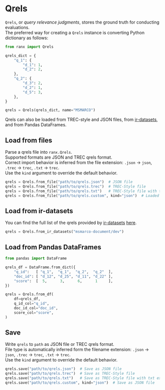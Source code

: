 # Qrels

`Qrels`, or _query relevance judgments_, stores the ground truth for conducting evaluations.  
The preferred way for creating a `Qrels` instance is converting Python dictionary as follows:

```python
from ranx import Qrels

qrels_dict = {
    "q_1": {
        "d_1": 1,
        "d_2": 2,
    },
    "q_2": {
        "d_3": 2,
        "d_2": 1,
        "d_5": 3,
    },
}

qrels = Qrels(qrels_dict, name="MSMARCO")
```

Qrels can also be loaded from TREC-style and JSON files, from [ir-datasets](https://ir-datasets.com), and from Pandas DataFrames.

## Load from files
Parse a qrels file into `ranx.Qrels`.  
Supported formats are JSON and TREC qrels format.  
Correct import behavior is inferred from the file extension: `.json` → `json`, `.trec` → `trec`, `.txt` → `trec`.  
Use the `kind` argument to override the default behavior.


```python
qrels = Qrels.from_file("path/to/qrels.json")  # JSON file
qrels = Qrels.from_file("path/to/qrels.trec")  # TREC-Style file
qrels = Qrels.from_file("path/to/qrels.txt")   # TREC-Style file with txt extension
qrels = Qrels.from_file("path/to/qrels.custom", kind="json")  # Loaded as JSON file
```

## Load from ir-datasets
You can find the full list of the qrels provided by [ir-datasets](https://ir-datasets.com) [here](https://ir-datasets.com).

```python
qrels = Qrels.from_ir_datasets("msmarco-document/dev")
```

## Load from Pandas DataFrames
```python
from pandas import DataFrame

qrels_df = DataFrame.from_dict({
    "q_id":   [ "q_1",  "q_1",  "q_2",  "q_2"  ],
    "doc_id": [ "d_12", "d_25", "d_11", "d_22" ],
    "score":  [  5,      3,      6,      1     ],
})

qrels = Qrels.from_df(
    df=qrels_df,
    q_id_col="q_id",
    doc_id_col="doc_id",
    score_col="score",
)
```

## Save
Write `qrels` to `path` as JSON file or TREC qrels format.  
File type is automatically inferred form the filename extension: `.json` → `json`, `.trec` → `trec`, `.txt` → `trec`.  
Use the `kind` argument to override the default behavior.

```python
qrels.save("path/to/qrels.json")  # Save as JSON file
qrels.save("path/to/qrels.trec")  # Save as TREC-Style file
qrels.save("path/to/qrels.txt")   # Save as TREC-Style file with txt extension
qrels.save("path/to/qrels.custom", kind="json")  # Save as JSON file
```